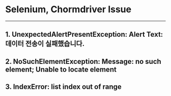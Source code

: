 # Selenium, Chormdriver Issue

***

## 1. UnexpectedAlertPresentException: Alert Text: 데이터 전송이 실패했습니다.

## 2. NoSuchElementException: Message: no such element; Unable to locate element 

## 3. IndexError: list index out of range
